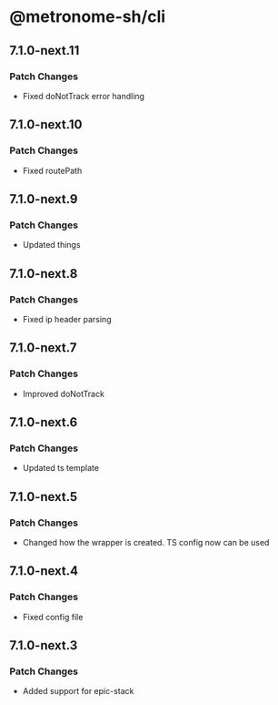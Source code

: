 # @metronome-sh/cli

## 7.1.0-next.11

### Patch Changes

- Fixed doNotTrack error handling

## 7.1.0-next.10

### Patch Changes

- Fixed routePath

## 7.1.0-next.9

### Patch Changes

- Updated things

## 7.1.0-next.8

### Patch Changes

- Fixed ip header parsing

## 7.1.0-next.7

### Patch Changes

- Improved doNotTrack

## 7.1.0-next.6

### Patch Changes

- Updated ts template

## 7.1.0-next.5

### Patch Changes

- Changed how the wrapper is created. TS config now can be used

## 7.1.0-next.4

### Patch Changes

- Fixed config file

## 7.1.0-next.3

### Patch Changes

- Added support for epic-stack
